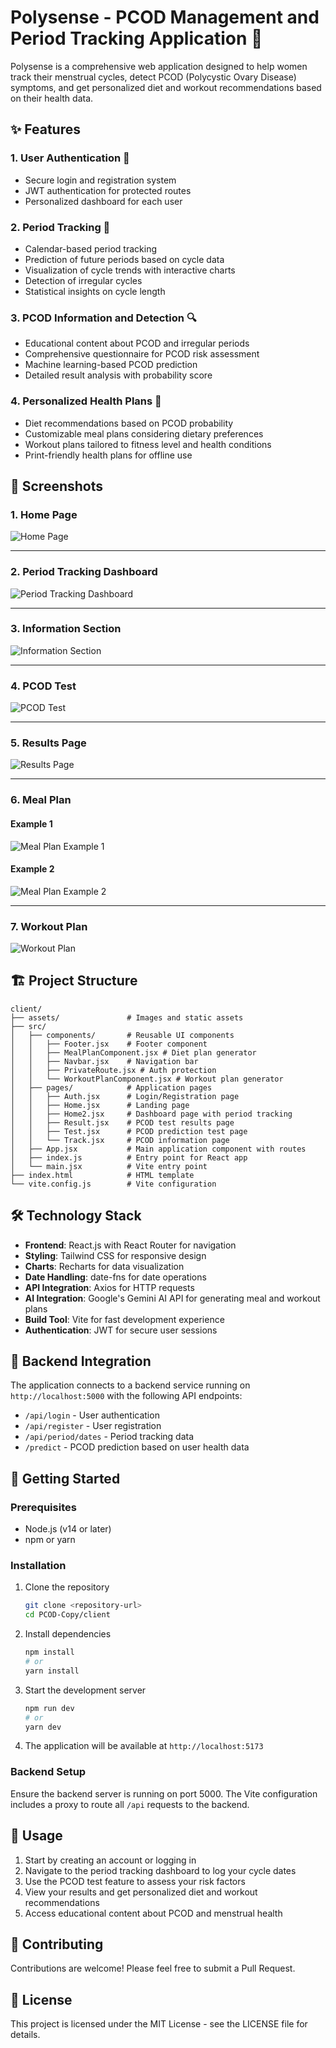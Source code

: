# Polysense - PCOD Management and Period Tracking Application 🌸

Polysense is a comprehensive web application designed to help women track their menstrual cycles, detect PCOD (Polycystic Ovary Disease) symptoms, and get personalized diet and workout recommendations based on their health data.

## ✨ Features

### 1. User Authentication 🔐
- Secure login and registration system
- JWT authentication for protected routes
- Personalized dashboard for each user

### 2. Period Tracking 📆
- Calendar-based period tracking
- Prediction of future periods based on cycle data
- Visualization of cycle trends with interactive charts
- Detection of irregular cycles
- Statistical insights on cycle length

### 3. PCOD Information and Detection 🔍
- Educational content about PCOD and irregular periods
- Comprehensive questionnaire for PCOD risk assessment
- Machine learning-based PCOD prediction
- Detailed result analysis with probability score

### 4. Personalized Health Plans 💪
- Diet recommendations based on PCOD probability
- Customizable meal plans considering dietary preferences
- Workout plans tailored to fitness level and health conditions
- Print-friendly health plans for offline use

## 📸 Screenshots



### 1. Home Page  
![Home Page](https://raw.githubusercontent.com/labdhi02/Polysesne---Early-Stage-PCOD-Detection/main/client/assets/ReademeImage/home.png)  

---

### 2. Period Tracking Dashboard  
![Period Tracking Dashboard](https://github.com/labdhi02/Polysesne---Early-Stage-PCOD-Detection/blob/main/client/assets/ReademeImage/home2.png)  

---

### 3. Information Section  
![Information Section](https://github.com/labdhi02/Polysesne---Early-Stage-PCOD-Detection/blob/main/client/assets/ReademeImage/track.png)  

---

### 4. PCOD Test  
![PCOD Test](https://github.com/labdhi02/Polysesne---Early-Stage-PCOD-Detection/blob/main/client/assets/ReademeImage/test.png)  

---

### 5. Results Page  
![Results Page](https://github.com/labdhi02/Polysesne---Early-Stage-PCOD-Detection/blob/main/client/assets/ReademeImage/result.png)  

---

### 6. Meal Plan  
#### Example 1  
![Meal Plan Example 1](https://github.com/labdhi02/Polysesne---Early-Stage-PCOD-Detection/blob/main/client/assets/ReademeImage/mealplan.png)  
#### Example 2  
![Meal Plan Example 2](https://github.com/labdhi02/Polysesne---Early-Stage-PCOD-Detection/blob/main/client/assets/ReademeImage/mealplan2.png)  

---

### 7. Workout Plan  
![Workout Plan](https://github.com/labdhi02/Polysesne---Early-Stage-PCOD-Detection/blob/main/client/assets/ReademeImage/workoutplan.png)  



## 🏗️ Project Structure

```
client/
├── assets/               # Images and static assets
├── src/
│   ├── components/       # Reusable UI components
│   │   ├── Footer.jsx    # Footer component
│   │   ├── MealPlanComponent.jsx # Diet plan generator
│   │   ├── Navbar.jsx    # Navigation bar
│   │   ├── PrivateRoute.jsx # Auth protection
│   │   └── WorkoutPlanComponent.jsx # Workout plan generator
│   ├── pages/            # Application pages
│   │   ├── Auth.jsx      # Login/Registration page
│   │   ├── Home.jsx      # Landing page
│   │   ├── Home2.jsx     # Dashboard page with period tracking
│   │   ├── Result.jsx    # PCOD test results page
│   │   ├── Test.jsx      # PCOD prediction test page
│   │   └── Track.jsx     # PCOD information page
│   ├── App.jsx           # Main application component with routes
│   ├── index.js          # Entry point for React app
│   └── main.jsx          # Vite entry point
├── index.html            # HTML template
└── vite.config.js        # Vite configuration
```

## 🛠️ Technology Stack

- **Frontend**: React.js with React Router for navigation
- **Styling**: Tailwind CSS for responsive design
- **Charts**: Recharts for data visualization
- **Date Handling**: date-fns for date operations
- **API Integration**: Axios for HTTP requests
- **AI Integration**: Google's Gemini AI API for generating meal and workout plans
- **Build Tool**: Vite for fast development experience
- **Authentication**: JWT for secure user sessions

## 🔄 Backend Integration

The application connects to a backend service running on `http://localhost:5000` with the following API endpoints:
- `/api/login` - User authentication
- `/api/register` - User registration
- `/api/period/dates` - Period tracking data
- `/predict` - PCOD prediction based on user health data

## 🚀 Getting Started

### Prerequisites
- Node.js (v14 or later)
- npm or yarn

### Installation

1. Clone the repository
   ```bash
   git clone <repository-url>
   cd PCOD-Copy/client
   ```

2. Install dependencies
   ```bash
   npm install
   # or
   yarn install
   ```

3. Start the development server
   ```bash
   npm run dev
   # or
   yarn dev
   ```

4. The application will be available at `http://localhost:5173`

### Backend Setup

Ensure the backend server is running on port 5000. The Vite configuration includes a proxy to route all `/api` requests to the backend.

## 📱 Usage

1. Start by creating an account or logging in
2. Navigate to the period tracking dashboard to log your cycle dates
3. Use the PCOD test feature to assess your risk factors
4. View your results and get personalized diet and workout recommendations
5. Access educational content about PCOD and menstrual health

## 👥 Contributing

Contributions are welcome! Please feel free to submit a Pull Request.

## 📄 License

This project is licensed under the MIT License - see the LICENSE file for details.

